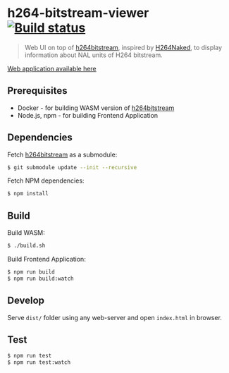# h264-bitstream-viewer [![Build status](https://travis-ci.com/mradionov/h264-bitstream-viewer.svg?branch=master)](https://travis-ci.com/mradionov/h264-bitstream-viewer)

> Web UI on top of [h264bitstream][h264bitstream], inspired by [H264Naked][h264naked], to display information about NAL units of H264 bitstream.

[Web application available here][web]

## Prerequisites

- Docker - for building WASM version of [h264bitstream][h264bitstream]
- Node.js, npm - for building Frontend Application

## Dependencies

Fetch [h264bitstream][h264bitstream] as a submodule:

```bash
$ git submodule update --init --recursive
```

Fetch NPM dependencies:

```bash
$ npm install
```

## Build

Build WASM:

```bash
$ ./build.sh
```

Build Frontend Application:

```bash
$ npm run build
$ npm run build:watch
```

## Develop

Serve `dist/` folder using any web-server and open `index.html` in browser.

[h264bitstream]: https://github.com/aizvorski/h264bitstream

## Test

```bash
$ npm run test
$ npm run test:watch
```

[h264bitstream]: https://github.com/aizvorski/h264bitstream
[h264naked]: https://github.com/shi-yan/H264Naked
[web]: https://mradionov.github.io/h264-bitstream-viewer/
